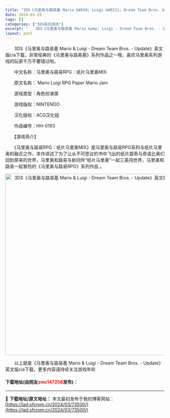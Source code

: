 ```yaml
---
title: "3DS《马里奥与路易基 Mario &#038; Luigi &#8211; Dream Team Bros. &#8211; Update》英文版cia下载"
date: 2024-03-29
tags: []
categories: ["3DS英日游戏"]
excerpt: "　　3DS《马里奥与路易基 Mario &amp; Luigi - Dream Team Bros. - Update》英文版cia下载，非常经典的《马里奥与路易基》系列作品之一哦，喜欢马里奥系列游戏的玩家千万不要错过啦。 　　中文名称：马里奥与路易RPG：纸片马里奥MIX 　　原文名称： Mari&hellip;"
layout: post
---
```


 <p>　　3DS《马里奥与路易基 Mario &amp; Luigi - Dream Team Bros. - Update》英文版cia下载，非常经典的《马里奥与路易基》系列作品之一哦，喜欢马里奥系列游戏的玩家千万不要错过啦。</p> <p>　　中文名称：马里奥与路易RPG：纸片马里奥MIX</p> <p>　　原文名称： Mario Luigi RPG Paper Mario Jam</p> <p>　　游戏类型：角色扮演类</p> <p>　　游戏版权：NINTENDO</p> <p>　　汉化版权：ACG汉化组</p> <p>　　作品编号：HH-0193</p> <p>　　【游戏简介】</p> <p>　　《马里奥与路易RPG：纸片马里奥MIX》是马里奥与路易RPG系列与纸片马里奥的融合之作，本作讲述了为了让从不可思议的书中飞出的纸片碧奇与奇诺比奥们回到原来的世界，马里奥和路易与新同伴&ldquo;纸片马里奥&rdquo;一起三英闯世界，马里奥和路易一起冒险的《马里奥与路易RPG》系列作品 。</p> <p align="center"><img align="" border="0" src="https://lad.sfcrom.cn/wp-content/uploads/2024/03/20240329_660632c1b1167.jpg" width="573" alt="3DS《马里奥与路易基 Mario &amp; Luigi - Dream Team Bros. - Update》英文版cia下载" /></p> <p>　　以上就是《马里奥与路易基 Mario &amp; Luigi - Dream Team Bros. - Update》英文版cia下载，更多内容请持续关注游戏年轮</p> <p><h4>下载地址(由网友<font color="red">zmc147258</font>发布)：</h4></p> 

---
📖 **下载地址/原文地址：** 本文最初发布于我的博客网站：[https://lad.sfcrom.cn/2024/03/73500/](https://lad.sfcrom.cn/2024/03/73500/)
